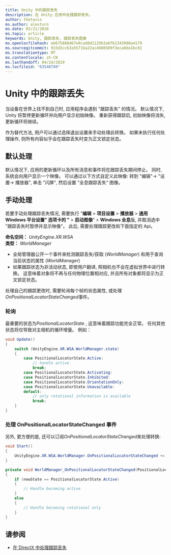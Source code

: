 ```yaml
---
title: Unity 中的跟踪丢失
description: 在 Unity 应用中处理跟踪丢失。
author: thetuvix
ms.author: alexturn
ms.date: 03/21/2018
ms.topic: article
keywords: Unity, 跟踪丢失, 跟踪丢失图像
ms.openlocfilehash: eb675860d67e9cad0d1129b3a6f61343990a4179
ms.sourcegitcommit: 915d3cc63a5571ba22ac4608589f3eca8da1bc81
ms.translationtype: MT
ms.contentlocale: zh-CN
ms.lasthandoff: 04/24/2019
ms.locfileid: "63548740"
---
```

# <a name="tracking-loss-in-unity"></a>Unity 中的跟踪丢失

当设备在世界上找不到自己时, 应用程序会遇到 "跟踪丢失" 的情况。 默认情况下, Unity 将暂停更新循环并向用户显示初始映像。 重新获得跟踪后, 初始映像将消失, 更新循环将继续。

作为替代方法, 用户可以通过选择退出设置来手动处理此转换。 如果未执行任何处理操作, 则所有内容似乎会在跟踪丢失时变为正文锁定状态。

## <a name="default-handling"></a>默认处理

默认情况下, 应用的更新循环以及所有消息和事件将在跟踪丢失期间停止。 同时, 系统会向用户显示一个映像。 可以通过以下方式自定义此映像: 转到 "编辑"-> "设置-> 播放器", 单击 "闪屏", 然后设置 "全息跟踪丢失" 图像。

## <a name="manual-handling"></a>手动处理

若要手动处理跟踪丢失情况, 需要执行 "**编辑** > **项目设置** > **播放器** > **通用 Windows 平台设置" 选项卡的 "**  > **启动图像**" > **Windows 全息**版, 并取消选中 "跟踪丢失时暂停并显示映像"。 此后, 需要处理跟踪更改和下面指定的 Api。

**命名空间：**  *UnityEngine.XR.WSA*<br>
**类型：** *WorldManager*

* 全局管理器公开一个事件来检测跟踪丢失/获取 (*WorldManager*) 和用于查询当前状态的属性 (*WorldManager*)
* 如果跟踪状态为非活动状态, 即使用户翻译, 照相机也不会在虚拟世界中进行转换。 这意味着对象将不再与任何物理位置相对应, 并且所有对象都将显示为正文锁定状态。

处理自己的跟踪更改时, 需要轮询每个帧的状态属性, 或处理*OnPositionalLocatorStateChanged*事件。

### <a name="polling"></a>轮询

最重要的状态为*PositionalLocatorState* , 这意味着跟踪功能完全正常。 任何其他状态将仅导致对主相机的循环增量。 例如：

```cs
void Update()
{
    switch (UnityEngine.XR.WSA.WorldManager.state)
    {
        case PositionalLocatorState.Active:
            // handle active
            break;
        case PositionalLocatorState.Activating:
        case PositionalLocatorState.Inhibited:
        case PositionalLocatorState.OrientationOnly:
        case PositionalLocatorState.Unavailable:
        default:
            // only rotational information is available
            break;
    }
}
```

### <a name="handling-the-onpositionallocatorstatechanged-event"></a>处理 OnPositionalLocatorStateChanged 事件

另外, 更方便的是, 还可以订阅*OnPositionalLocatorStateChanged*来处理转换:

```cs
void Start()
{
    UnityEngine.XR.WSA.WorldManager.OnPositionalLocatorStateChanged += WorldManager_OnPositionalLocatorStateChanged;
}

private void WorldManager_OnPositionalLocatorStateChanged(PositionalLocatorState oldState, PositionalLocatorState newState)
{
    if (newState == PositionalLocatorState.Active)
    {
        // Handle becoming active
    }
    else
    {
        // Handle becoming rotational only
    }
}
```

## <a name="see-also"></a>请参阅
* [在 DirectX 中处理跟踪丢失](coordinate-systems-in-directx.md#handling-tracking-loss)

